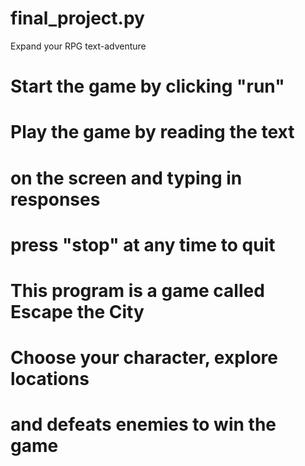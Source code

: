 # final_project.py
Expand your RPG text-adventure

# Start the game by clicking "run"
# Play the game by reading the text
# on the screen and typing in responses
# press "stop" at any time to quit

# This program is a game called Escape the City
# Choose your character, explore locations
# and defeats enemies to win the game

